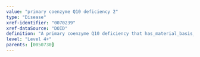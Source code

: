```yaml
---
value: "primary coenzyme Q10 deficiency 2"
type: "Disease"
xref-identifier: "0070239"
xref-dataSource: "DOID"
definition: "A primary coenzyme Q10 deficiency that has_material_basis_in an autosomal recessive mutation of PDSS1 on chromosome 10p12.1."
level: "Level 4+"
parents: [0050730]
---
```

